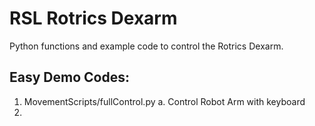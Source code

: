 # RSL Rotrics Dexarm

Python functions and example code to control the Rotrics Dexarm.


## Easy Demo Codes:

1. MovementScripts/fullControl.py
    a. Control Robot Arm with keyboard
2.  
